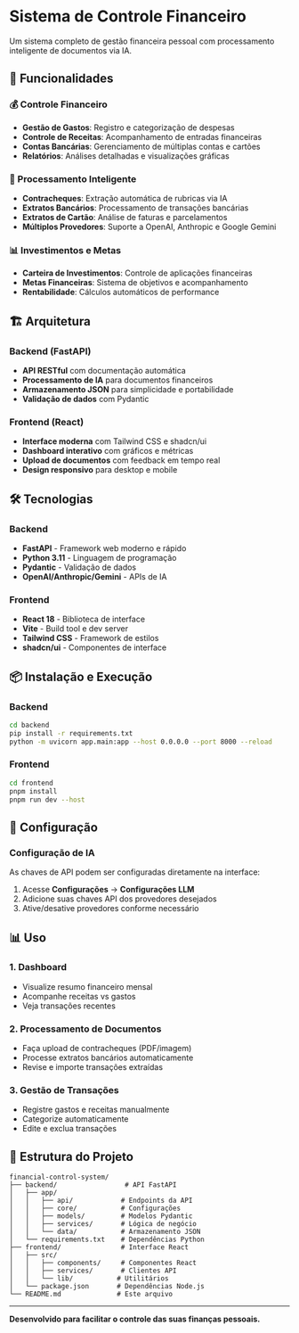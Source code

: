 # Sistema de Controle Financeiro

Um sistema completo de gestão financeira pessoal com processamento inteligente de documentos via IA.

## 🚀 Funcionalidades

### 💰 Controle Financeiro
- **Gestão de Gastos**: Registro e categorização de despesas
- **Controle de Receitas**: Acompanhamento de entradas financeiras
- **Contas Bancárias**: Gerenciamento de múltiplas contas e cartões
- **Relatórios**: Análises detalhadas e visualizações gráficas

### 🤖 Processamento Inteligente
- **Contracheques**: Extração automática de rubricas via IA
- **Extratos Bancários**: Processamento de transações bancárias
- **Extratos de Cartão**: Análise de faturas e parcelamentos
- **Múltiplos Provedores**: Suporte a OpenAI, Anthropic e Google Gemini

### 📊 Investimentos e Metas
- **Carteira de Investimentos**: Controle de aplicações financeiras
- **Metas Financeiras**: Sistema de objetivos e acompanhamento
- **Rentabilidade**: Cálculos automáticos de performance

## 🏗️ Arquitetura

### Backend (FastAPI)
- **API RESTful** com documentação automática
- **Processamento de IA** para documentos financeiros
- **Armazenamento JSON** para simplicidade e portabilidade
- **Validação de dados** com Pydantic

### Frontend (React)
- **Interface moderna** com Tailwind CSS e shadcn/ui
- **Dashboard interativo** com gráficos e métricas
- **Upload de documentos** com feedback em tempo real
- **Design responsivo** para desktop e mobile

## 🛠️ Tecnologias

### Backend
- **FastAPI** - Framework web moderno e rápido
- **Python 3.11** - Linguagem de programação
- **Pydantic** - Validação de dados
- **OpenAI/Anthropic/Gemini** - APIs de IA

### Frontend
- **React 18** - Biblioteca de interface
- **Vite** - Build tool e dev server
- **Tailwind CSS** - Framework de estilos
- **shadcn/ui** - Componentes de interface

## 📦 Instalação e Execução

### Backend
```bash
cd backend
pip install -r requirements.txt
python -m uvicorn app.main:app --host 0.0.0.0 --port 8000 --reload
```

### Frontend
```bash
cd frontend
pnpm install
pnpm run dev --host
```

## 🔧 Configuração

### Configuração de IA
As chaves de API podem ser configuradas diretamente na interface:
1. Acesse **Configurações** → **Configurações LLM**
2. Adicione suas chaves API dos provedores desejados
3. Ative/desative provedores conforme necessário

## 📊 Uso

### 1. Dashboard
- Visualize resumo financeiro mensal
- Acompanhe receitas vs gastos
- Veja transações recentes

### 2. Processamento de Documentos
- Faça upload de contracheques (PDF/imagem)
- Processe extratos bancários automaticamente
- Revise e importe transações extraídas

### 3. Gestão de Transações
- Registre gastos e receitas manualmente
- Categorize automaticamente
- Edite e exclua transações

## 📁 Estrutura do Projeto

```
financial-control-system/
├── backend/                 # API FastAPI
│   ├── app/
│   │   ├── api/            # Endpoints da API
│   │   ├── core/           # Configurações
│   │   ├── models/         # Modelos Pydantic
│   │   ├── services/       # Lógica de negócio
│   │   └── data/           # Armazenamento JSON
│   └── requirements.txt    # Dependências Python
├── frontend/               # Interface React
│   ├── src/
│   │   ├── components/     # Componentes React
│   │   ├── services/       # Clientes API
│   │   └── lib/           # Utilitários
│   └── package.json       # Dependências Node.js
└── README.md              # Este arquivo
```

---

**Desenvolvido para facilitar o controle das suas finanças pessoais.**
